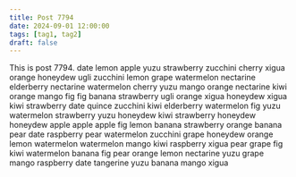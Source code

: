 ```yaml
---
title: Post 7794
date: 2024-09-01 12:00:00
tags: [tag1, tag2]
draft: false
---
```

This is post 7794.
date
lemon
apple
yuzu
strawberry
zucchini
cherry
xigua
orange
honeydew
ugli
zucchini
lemon
grape
watermelon
nectarine
elderberry
nectarine
watermelon
cherry
yuzu
mango
orange
nectarine
kiwi
orange
mango
fig
fig
banana
strawberry
ugli
orange
xigua
honeydew
xigua
kiwi
strawberry
date
quince
zucchini
kiwi
elderberry
watermelon
fig
yuzu
watermelon
strawberry
yuzu
honeydew
kiwi
strawberry
honeydew
honeydew
apple
apple
apple
fig
lemon
banana
strawberry
orange
banana
pear
date
raspberry
pear
watermelon
zucchini
grape
honeydew
orange
lemon
watermelon
watermelon
mango
kiwi
raspberry
xigua
pear
grape
fig
kiwi
watermelon
banana
fig
pear
orange
lemon
nectarine
yuzu
grape
mango
raspberry
date
tangerine
yuzu
banana
mango
xigua
